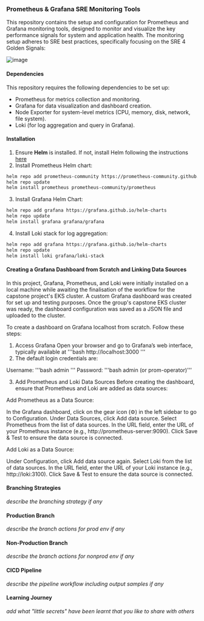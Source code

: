 ### Prometheus & Grafana SRE Monitoring Tools
This repository contains the setup and configuration for Prometheus and Grafana monitoring tools, designed to monitor and visualize the key performance signals for system and application health. The monitoring setup adheres to SRE best practices, specifically focusing on the SRE 4 Golden Signals: 

![image](https://github.com/user-attachments/assets/cdead711-a757-4277-8c0d-1714588aae81)

#### Dependencies
This repository requires the following dependencies to be set up:
- Prometheus for metrics collection and monitoring.
- Grafana for data visualization and dashboard creation.
- Node Exporter for system-level metrics (CPU, memory, disk, network, file system).
- Loki (for log aggregation and query in Grafana).

#### **Installation** 
1. Ensure **Helm** is installed. If not, install Helm following the instructions [here](https://helm.sh/docs/intro/install/)
2. Install Prometheus Helm chart:
```bash
helm repo add prometheus-community https://prometheus-community.github.io/helm-charts
helm repo update
helm install prometheus prometheus-community/prometheus
```
3. Install Grafana Helm Chart:
```bash
helm repo add grafana https://grafana.github.io/helm-charts
helm repo update
helm install grafana grafana/grafana
```
4. Install Loki stack for log aggregation:
```bash
helm repo add grafana https://grafana.github.io/helm-charts
helm repo update
helm install loki grafana/loki-stack
```


#### Creating a Grafana Dashboard from Scratch and Linking Data Sources
In this project, Grafana, Prometheus, and Loki were initially installed on a local machine while awaiting the finalisation of the workflow for the capstone project's EKS cluster. A custom Grafana dashboard was created for set up and testing purposes. Once the group's capstone EKS cluster was ready, the dashboard configuration was saved as a JSON file and uploaded to the cluster.

To create a dashboard on Grafana localhost from scratch. Follow these steps:

1. Access Grafana
Open your browser and go to Grafana’s web interface, typically available at
'''bash
http://localhost:3000
'''
3. The default login credentials are:

Username: '''bash admin '''
Password: '''bash admin (or prom-operator)'''


3. Add Prometheus and Loki Data Sources
Before creating the dashboard, ensure that Prometheus and Loki are added as data sources:

Add Prometheus as a Data Source:

In the Grafana dashboard, click on the gear icon (⚙️) in the left sidebar to go to Configuration.
Under Data Sources, click Add data source.
Select Prometheus from the list of data sources.
In the URL field, enter the URL of your Prometheus instance (e.g., http://prometheus-server:9090).
Click Save & Test to ensure the data source is connected.

Add Loki as a Data Source:

Under Configuration, click Add data source again.
Select Loki from the list of data sources.
In the URL field, enter the URL of your Loki instance (e.g., http://loki:3100).
Click Save & Test to ensure the data source is connected.

#### Branching Strategies
_describe the branching strategy if any_
#### Production Branch
_describe the branch actions for prod env if any_
#### Non-Production Branch
_describe the branch actions for nonprod env if any_
#### CICD Pipeline
_describe the pipeline workflow including output samples if any_
#### Learning Journey
_add what "little secrets" have been learnt that you like to share with others_ 

